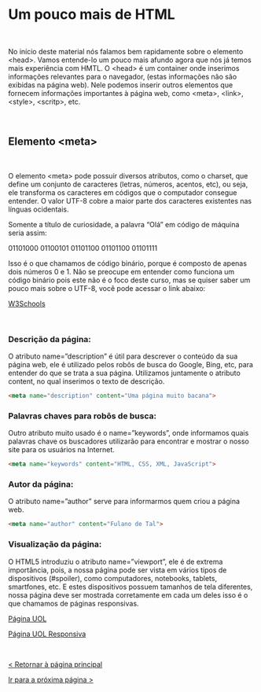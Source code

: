 # Um pouco mais de HTML
  
  
&nbsp;
  
  
No início deste material nós falamos bem rapidamente sobre o elemento \<head\>. Vamos entende-lo um pouco mais afundo agora que nós já temos mais experiência com HMTL.
O \<head\> é um container onde inserimos informações relevantes para o navegador, (estas informações não são exibidas na página web). Nele podemos inserir outros elementos que fornecem informações importantes à página web, como \<meta\>, \<link\>, \<style\>, \<scritp\>, etc.

  
  
&nbsp;
  
  
## Elemento \<meta\>
  
  
&nbsp;
  
  
O elemento \<meta\> pode possuir diversos atributos, como o charset, que define um conjunto de caracteres (letras, números, acentos, etc), ou seja, ele transforma os caracteres em códigos que o computador consegue entender. O valor UTF-8 cobre a maior parte dos caracteres existentes nas línguas ocidentais.

Somente a título de curiosidade, a palavra “Olá” em código de máquina seria assim: 

01101000 01100101 01101100 01101100 01101111

Isso é o que chamamos de código binário, porque é composto de apenas dois números 0 e 1. Não se preocupe em entender como funciona um código binário pois este não é o foco deste curso, mas se quiser saber um pouco mais sobre o UTF-8, você pode acessar o link abaixo:
  
  
[W3Schools](https://www.w3schools.com/charsets/ref_html_utf8.asp)

  
  
&nbsp;
  
  
### Descrição da página:

O atributo name=”description” é útil para descrever o conteúdo da sua página web, ele é utilizado pelos robôs de busca do Google, Bing, etc, para entender do que se trata a sua página. Utilizamos juntamente o atributo content, no qual inserimos o texto de descrição.  

```html
<meta name="description" content="Uma página muito bacana">
```

### Palavras chaves para robôs de busca:

Outro atributo muito usado é o name=”keywords”, onde informamos quais palavras chave os buscadores utilizarão para encontrar e mostrar o nosso site para os usuários na Internet.

```html
<meta name="keywords" content="HTML, CSS, XML, JavaScript">
```

### Autor da página:

O atributo name=”author” serve para informarmos quem criou a página web.

```html
<meta name="author" content="Fulano de Tal">
```

### Visualização da página:

O HTML5 introduziu o atributo name=”viewport”, ele é de extrema importância, pois, a nossa página pode ser vista em vários tipos de dispositivos (#spoiler), como computadores, notebooks, tablets, smartfones, etc. E estes dispositivos possuem tamanhos de tela diferentes, nossa página deve ser mostrada corretamente em cada um deles isso é o que chamamos de páginas responsivas.
  
  
[Página UOL](imagens/uol2.png)
  
  
[Página UOL Responsiva](imagens/uol3.png)
  
  
&nbsp;
  
  
[< Retornar à página principal](../README.md)
  
  
[Ir para a próxima página >](17-Páginas-Responsivas.md)
